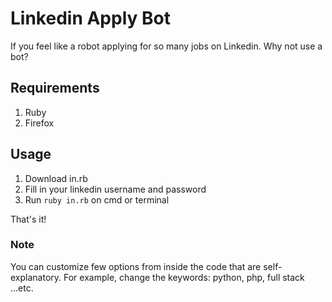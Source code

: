 # Linkedin Apply Bot
If you feel like a robot applying for so many jobs on Linkedin. Why not use a bot?

## Requirements
1. Ruby
2. Firefox

## Usage
1. Download in.rb
2. Fill in your linkedin username and password
3. Run `ruby in.rb` on cmd or terminal

That's it!

### Note
You can customize few options from inside the code that are self-explanatory. For example, change the keywords: python, php, full stack ...etc.
